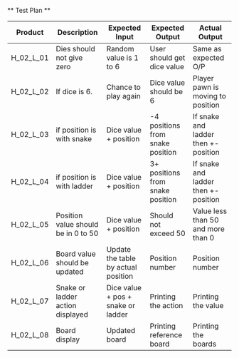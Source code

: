 ** Test Plan **


|Product|Description|	Expected Input|	Expected Output|	Actual Output|
|-------|-----------|---------------|----------------|----------------|
|H_02_L_01|	Dies should not give zero|	Random value is 1 to 6|	User should get dice value|	Same as expected O/P|
|H_02_L_02|If dice is 6.| Chance to play again|	Dice value should be 6|	Player pawn is moving to position|	Pawn move 6+ times as in dice|
|H_02_L_03|	if position is with snake|	Dice value + position|	-4 positions from snake position|	If snake and ladder then +- position|
|H_02_L_04|	if position is with ladder|	Dice value + position|3+ positions from snake position|	If snake and ladder then +- position|
|H_02_L_05|	Position value should be in 0 to 50|	Dice value + position|	Should not exceed 50|	Value less than 50 and more than 0|
|H_02_L_06|	Board value should be updated|	Update the table by actual position|	Position number|	Position number|
|H_02_L_07|	Snake or ladder action displayed|	Dice value + pos + snake or ladder|	Printing the action|	Printing the value|
|H_02_L_08|	Board display| 	Updated board|	Printing reference board|	Printing the boards||

